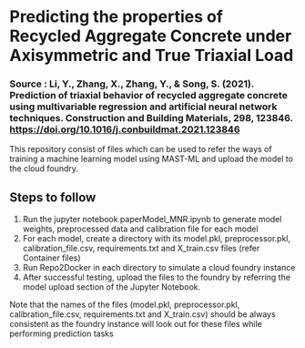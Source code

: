 # Predicting the properties of Recycled Aggregate Concrete under Axisymmetric and True Triaxial Load

### Source : Li, Y., Zhang, X., Zhang, Y., & Song, S. (2021). Prediction of triaxial behavior of recycled aggregate concrete using multivariable regression and artificial neural network techniques. Construction and Building Materials, 298, 123846. https://doi.org/10.1016/j.conbuildmat.2021.123846

This repository consist of files which can be used to refer the ways of training a machine learning model using MAST-ML and upload the model to the cloud foundry.

## Steps to follow

1. Run the jupyter notebook paperModel_MNR.ipynb to generate model weights, preprocessed data and calibration file for each model
2. For each model, create a directory with its model.pkl, preprocessor.pkl, calibration_file.csv, requirements.txt and X_train.csv files (refer Container files)
3. Run Repo2Docker in each directory to simulate a cloud foundry instance
4. After successful testing, upload the files to the foundry by referring the model upload section of the Jupyter Notebook.

Note that the names of the files (model.pkl, preprocessor.pkl, calibration_file.csv, requirements.txt and X_train.csv) should be always consistent as the foundry instance will look out for these files while performing prediction tasks

